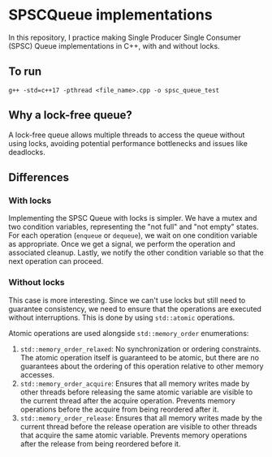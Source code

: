 # SPSCQueue implementations

In this repository, I practice making Single Producer Single Consumer (SPSC) Queue implementations in C++, with and without locks.

## To run

```
g++ -std=c++17 -pthread <file_name>.cpp -o spsc_queue_test
```

## Why a lock-free queue?

A lock-free queue allows multiple threads to access the queue without using locks, avoiding potential performance bottlenecks and issues like deadlocks.

## Differences

### With locks

Implementing the SPSC Queue with locks is simpler. We have a mutex and two condition variables, representing the "not full" and "not empty" states. For each operation (`enqueue` or `dequeue`), we wait on one condition variable as appropriate. Once we get a signal, we perform the operation and associated cleanup. Lastly, we notify the other condition variable so that the next operation can proceed.

### Without locks

This case is more interesting. Since we can't use locks but still need to guarantee consistency, we need to ensure that the operations are executed without interruptions. This is done by using `std::atomic` operations.

Atomic operations are used alongside `std::memory_order` enumerations:

1. `std::memory_order_relaxed`: No synchronization or ordering constraints. The atomic operation itself is guaranteed to be atomic, but there are no guarantees about the ordering of this operation relative to other memory accesses.
1. `std::memory_order_acquire`: Ensures that all memory writes made by other threads before releasing the same atomic variable are visible to the current thread after the acquire operation. Prevents memory operations before the acquire from being reordered after it.
1. `std::memory_order_release`: Ensures that all memory writes made by the current thread before the release operation are visible to other threads that acquire the same atomic variable. Prevents memory operations after the release from being reordered before it.
